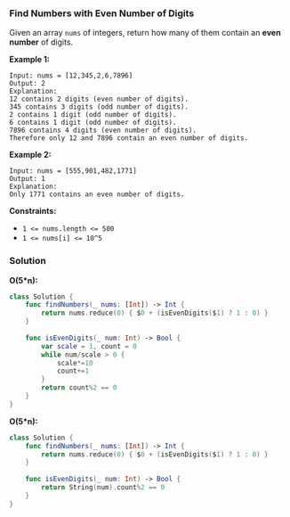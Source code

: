 
### Find Numbers with Even Number of Digits

Given an array `nums` of integers, return how many of them contain an __even number__ of digits.

__Example 1:__
```
Input: nums = [12,345,2,6,7896]
Output: 2
Explanation: 
12 contains 2 digits (even number of digits). 
345 contains 3 digits (odd number of digits). 
2 contains 1 digit (odd number of digits). 
6 contains 1 digit (odd number of digits). 
7896 contains 4 digits (even number of digits). 
Therefore only 12 and 7896 contain an even number of digits.
```
__Example 2:__
```
Input: nums = [555,901,482,1771]
Output: 1 
Explanation: 
Only 1771 contains an even number of digits.
```

__Constraints:__
* `1 <= nums.length <= 500`
* `1 <= nums[i] <= 10^5`

### Solution
__O(5*n):__
```Swift
class Solution {
    func findNumbers(_ nums: [Int]) -> Int {
        return nums.reduce(0) { $0 + (isEvenDigits($1) ? 1 : 0) }
    }
    
    func isEvenDigits(_ num: Int) -> Bool {
        var scale = 1, count = 0
        while num/scale > 0 {
            scale*=10
            count+=1
        }
        return count%2 == 0
    }
}
```
__O(5*n):__
```Swift
class Solution {
    func findNumbers(_ nums: [Int]) -> Int {
        return nums.reduce(0) { $0 + (isEvenDigits($1) ? 1 : 0) }
    }
    
    func isEvenDigits(_ num: Int) -> Bool {
        return String(num).count%2 == 0
    }
}
```